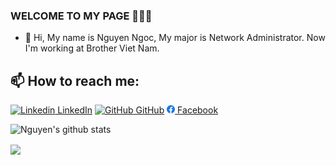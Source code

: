 ### WELCOME TO MY PAGE 👋👋👋
- 👋 Hi, My name is Nguyen Ngoc, My major is Network Administrator. Now I'm working at Brother Viet Nam.

## 📫 How to reach me: 

[![Linkedin](https://i.stack.imgur.com/gVE0j.png) LinkedIn](https://www.linkedin.com/in/sudonguyennn/) [![GitHub](https://i.stack.imgur.com/tskMh.png) GitHub](https://github.com/SudoNguyenNN/) [![Facebook](https://github.com/SudoNguyenNN/SudoNguyenNN/blob/main/fb.jpg) Facebook](https://www.facebook.com/sudo.nguyennn/)


![Nguyen's github stats](https://github-readme-stats-git-masterrstaa-rickstaa.vercel.app/api?username=SudoNguyenNN&show_icons=true&theme=tokyonight&hide=contribs,prs,issues)


<a href="https://github.com/SudoNguyenNN/CCNA/">
  <!-- Change the `github-readme-stats.anuraghazra1.vercel.app` to `github-readme-stats.vercel.app`  -->
  <img align="center" src="https://github-readme-stats.anuraghazra1.vercel.app/api/pin/?username=SudoNguyenNN&repo=CCNA&theme=radical" />
</a>  
